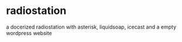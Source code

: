 # radiostation
a docerized radiostation with asterisk, liquidsoap, icecast and a empty wordpress website
